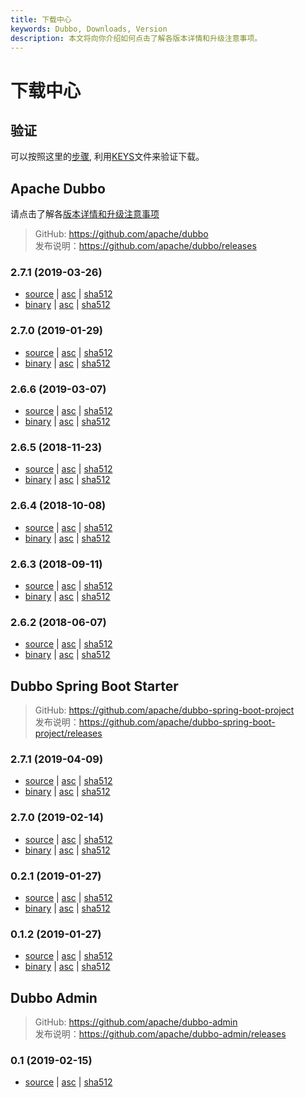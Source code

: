 ```yaml
---
title: 下载中心
keywords: Dubbo, Downloads, Version
description: 本文将向你介绍如何点击了解各版本详情和升级注意事项。
---
```


# 下载中心

## 验证  

可以按照这里的[步骤](https://www.apache.org/info/verification), 利用[KEYS](https://www.apache.org/dist/incubator/dubbo/KEYS)文件来验证下载。

## Apache Dubbo

请点击了解各[版本详情和升级注意事项](http://dubbo.apache.org/zh-cn/docs/user/versions/index.html)

> GitHub: https://github.com/apache/dubbo \
> 发布说明：https://github.com/apache/dubbo/releases

### 2.7.1 (2019-03-26)

* [source](https://www.apache.org/dyn/closer.cgi?path=incubator/dubbo/2.7.1/apache-dubbo-2.7.1-src.zip) |
[asc](https://www.apache.org/dist/incubator/dubbo/2.7.1/apache-dubbo-2.7.1-src.zip.asc) |
[sha512](https://www.apache.org/dist/incubator/dubbo/2.7.1/apache-dubbo-2.7.1-src.zip.sha512)
* [binary](https://www.apache.org/dyn/closer.cgi?path=incubator/dubbo/2.7.1/apache-dubbo-2.7.1-bin.zip) |
[asc](https://www.apache.org/dist/incubator/dubbo/2.7.1/apache-dubbo-2.7.1-bin.zip.asc) |
[sha512](https://www.apache.org/dist/incubator/dubbo/2.7.1/apache-dubbo-2.7.1-bin.zip.sha512)

### 2.7.0 (2019-01-29)

* [source](https://archive.apache.org/dist/incubator/dubbo/2.7.0/apache-dubbo-2.7.0-source-release.zip) |
[asc](https://archive.apache.org/dist/incubator/dubbo/2.7.0/apache-dubbo-2.7.0-source-release.zip.asc) |
[sha512](https://archive.apache.org/dist/incubator/dubbo/2.7.0/apache-dubbo-2.7.0-source-release.zip.sha512)
* [binary](https://archive.apache.org/dist/incubator/dubbo/2.7.0/apache-dubbo-2.7.0-bin-release.zip) |
[asc](https://archive.apache.org/dist/incubator/dubbo/2.7.0/apache-dubbo-2.7.0-bin-release.zip.asc) |
[sha512](https://archive.apache.org/dist/incubator/dubbo/2.7.0/apache-dubbo-2.7.0-bin-release.zip.sha512)


### 2.6.6 (2019-03-07)

* [source](https://www.apache.org/dyn/closer.cgi?path=incubator/dubbo/2.6.6/apache-dubbo-2.6.6-source-release.zip) |
[asc](https://www.apache.org/dist/incubator/dubbo/2.6.6/apache-dubbo-2.6.6-source-release.zip.asc) |
[sha512](https://www.apache.org/dist/incubator/dubbo/2.6.6/apache-dubbo-2.6.6-source-release.zip.sha512)
* [binary](https://www.apache.org/dyn/closer.cgi?path=incubator/dubbo/2.6.6/apache-dubbo-2.6.6-bin-release.zip) |
[asc](https://www.apache.org/dist/incubator/dubbo/2.6.6/apache-dubbo-2.6.6-bin-release.zip.asc) |
[sha512](https://www.apache.org/dist/incubator/dubbo/2.6.6/apache-dubbo-2.6.6-bin-release.zip.sha512)

### 2.6.5 (2018-11-23)

* [source](https://archive.apache.org/dist/incubator/dubbo/2.6.5/apache-dubbo-2.6.5-source-release.zip) |
[asc](https://archive.apache.org/dist/incubator/dubbo/2.6.5/apache-dubbo-2.6.5-source-release.zip.asc) |
[sha512](https://archive.apache.org/dist/incubator/dubbo/2.6.5/apache-dubbo-2.6.5-source-release.zip.sha512)
* [binary](https://archive.apache.org/dist/incubator/dubbo/2.6.5/apache-dubbo-2.6.5-bin-release.zip) |
[asc](https://archive.apache.org/dist/incubator/dubbo/2.6.5/apache-dubbo-2.6.5-bin-release.zip.asc) |
[sha512](https://archive.apache.org/dist/incubator/dubbo/2.6.5/apache-dubbo-2.6.5-bin-release.zip.sha512)

### 2.6.4 (2018-10-08)

* [source](https://archive.apache.org/dist/incubator/dubbo/2.6.4/apache-dubbo-2.6.4-source-release.zip) |
[asc](https://archive.apache.org/dist/incubator/dubbo/2.6.4/apache-dubbo-2.6.4-source-release.zip.asc) |
[sha512](https://archive.apache.org/dist/incubator/dubbo/2.6.4/apache-dubbo-2.6.4-source-release.zip.sha512)
* [binary](https://archive.apache.org/dist/incubator/dubbo/2.6.4/apache-dubbo-2.6.4-bin-release.zip) |
[asc](https://archive.apache.org/dist/incubator/dubbo/2.6.4/apache-dubbo-2.6.4-bin-release.zip.asc) |
[sha512](https://archive.apache.org/dist/incubator/dubbo/2.6.4/apache-dubbo-2.6.4-bin-release.zip.sha512)

### 2.6.3 (2018-09-11)

* [source](https://archive.apache.org/dist/incubator/dubbo/2.6.3/apache-dubbo-2.6.3-source-release.zip) |
[asc](https://archive.apache.org/dist/incubator/dubbo/2.6.3/apache-dubbo-2.6.3-source-release.zip.asc) |
[sha512](https://archive.apache.org/dist/incubator/dubbo/2.6.3/apache-dubbo-2.6.3-source-release.zip.sha512)
* [binary](https://archive.apache.org/dist/incubator/dubbo/2.6.3/apache-dubbo-2.6.3-bin-release.zip) |
[asc](https://archive.apache.org/dist/incubator/dubbo/2.6.3/apache-dubbo-2.6.3-bin-release.zip.asc) |
[sha512](https://archive.apache.org/dist/incubator/dubbo/2.6.3/apache-dubbo-2.6.3-bin-release.zip.sha512)

### 2.6.2 (2018-06-07)

* [source](https://archive.apache.org/dist/incubator/dubbo/2.6.2/dubbo-2.6.2-source-release.zip) |
[asc](https://archive.apache.org/dist/incubator/dubbo/2.6.2/dubbo-2.6.2-source-release.zip.asc) |
[sha512](https://archive.apache.org/dist/incubator/dubbo/2.6.2/dubbo-2.6.2-source-release.zip.sha512)
* [binary](https://archive.apache.org/dist/incubator/dubbo/2.6.2/dubbo-2.6.2-bin-release.zip) |
[asc](https://archive.apache.org/dist/incubator/dubbo/2.6.2/dubbo-2.6.2-bin-release.zip.asc) |
[sha512](https://archive.apache.org/dist/incubator/dubbo/2.6.2/dubbo-2.6.2-bin-release.zip.sha512)

## Dubbo Spring Boot Starter

> GitHub: https://github.com/apache/dubbo-spring-boot-project \
> 发布说明：https://github.com/apache/dubbo-spring-boot-project/releases

### 2.7.1 (2019-04-09)

* [source](https://www.apache.org/dyn/closer.cgi?path=incubator/dubbo/spring-boot-project/2.7.1/apache-dubbo-spring-boot-project-2.7.1-source-release.zip) |
[asc](https://www.apache.org/dist/incubator/dubbo/spring-boot-project/2.7.1/apache-dubbo-spring-boot-project-2.7.1-source-release.zip.asc) |
[sha512](https://www.apache.org/dist/incubator/dubbo/spring-boot-project/2.7.1/apache-dubbo-spring-boot-project-2.7.1-source-release.zip.sha512)
* [binary](https://www.apache.org/dyn/closer.cgi?path=incubator/dubbo/spring-boot-project/2.7.1/apache-dubbo-spring-boot-project-2.7.1-bin-release.zip) |
[asc](https://www.apache.org/dist/incubator/dubbo/spring-boot-project/2.7.1/apache-dubbo-spring-boot-project-2.7.1-bin-release.zip.asc) |
[sha512](https://www.apache.org/dist/incubator/dubbo/spring-boot-project/2.7.1/apache-dubbo-spring-boot-project-2.7.1-bin-release.zip.sha512)

### 2.7.0 (2019-02-14)

* [source](https://archive.apache.org/dist/incubator/dubbo/spring-boot-project/2.7.0/apache-dubbo-spring-boot-project-2.7.0-source-release.zip) |
[asc](https://archive.apache.org/dist/incubator/dubbo/spring-boot-project/2.7.0/apache-dubbo-spring-boot-project-2.7.0-source-release.zip.asc) |
[sha512](https://archive.apache.org/dist/incubator/dubbo/spring-boot-project/2.7.0/apache-dubbo-spring-boot-project-2.7.0-source-release.zip.sha512)
* [binary](https://archive.apache.org/dist/incubator/dubbo/spring-boot-project/2.7.0/apache-dubbo-spring-boot-project-2.7.0-bin-release.zip) |
[asc](https://archive.apache.org/dist/incubator/dubbo/spring-boot-project/2.7.0/apache-dubbo-spring-boot-project-2.7.0-bin-release.zip.asc) |
[sha512](https://archive.apache.org/dist/incubator/dubbo/spring-boot-project/2.7.0/apache-dubbo-spring-boot-project-2.7.0-bin-release.zip.sha512)

### 0.2.1 (2019-01-27)

* [source](https://archive.apache.org/dist/incubator/dubbo/spring-boot-project/0.2.1/apache-dubbo-spring-boot-project-0.2.1-source-release.zip) |
[asc](https://archive.apache.org/dist/incubator/dubbo/spring-boot-project/0.2.1/apache-dubbo-spring-boot-project-0.2.1-source-release.zip.asc) |
[sha512](https://archive.apache.org/dist/incubator/dubbo/spring-boot-project/0.2.1/apache-dubbo-spring-boot-project-0.2.1-source-release.zip.sha512)
* [binary](https://archive.apache.org/dist/incubator/dubbo/spring-boot-project/0.2.1/apache-dubbo-spring-boot-project-0.2.1-bin-release.zip) |
[asc](https://archive.apache.org/dist/incubator/dubbo/spring-boot-project/0.2.1/apache-dubbo-spring-boot-project-0.2.1-bin-release.zip.asc) |
[sha512](https://archive.apache.org/dist/incubator/dubbo/spring-boot-project/0.2.1/apache-dubbo-spring-boot-project-0.2.1-bin-release.zip.sha512)

### 0.1.2 (2019-01-27)

* [source](https://archive.apache.org/dist/incubator/dubbo/spring-boot-project/0.1.2/apache-dubbo-spring-boot-project-0.1.2-source-release.zip) |
[asc](https://archive.apache.org/dist/incubator/dubbo/spring-boot-project/0.1.2/apache-dubbo-spring-boot-project-0.1.2-source-release.zip.asc) |
[sha512](https://archive.apache.org/dist/incubator/dubbo/spring-boot-project/0.1.2/apache-dubbo-spring-boot-project-0.1.2-source-release.zip.sha512)
* [binary](https://archive.apache.org/dist/incubator/dubbo/spring-boot-project/0.1.2/apache-dubbo-spring-boot-project-0.1.2-bin-release.zip) |
[asc](https://archive.apache.org/dist/incubator/dubbo/spring-boot-project/0.1.2/apache-dubbo-spring-boot-project-0.1.2-bin-release.zip.asc) |
[sha512](https://archive.apache.org/dist/incubator/dubbo/spring-boot-project/0.1.2/apache-dubbo-spring-boot-project-0.1.2-bin-release.zip.sha512)

## Dubbo Admin

> GitHub: https://github.com/apache/dubbo-admin \
> 发布说明：https://github.com/apache/dubbo-admin/releases

### 0.1 (2019-02-15)

* [source](https://archive.apache.org/dist/incubator/dubbo/dubbo-ops/0.1/apache-dubbo-ops-0.1-source-release.zip) |
[asc](https://archive.apache.org/dist/incubator/dubbo/dubbo-ops/0.1/apache-dubbo-ops-0.1-source-release.zip.asc) |
[sha512](https://archive.apache.org/dist/incubator/dubbo/dubbo-ops/0.1/apache-dubbo-ops-0.1-source-release.zip.sha512)
